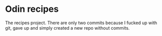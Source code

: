 # Odin recipes
The recipes project.
There are only two commits because I fucked up with git, gave up and simply created a new repo without commits.
